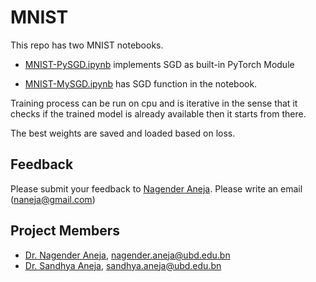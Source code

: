 # MNIST
This repo has two MNIST notebooks. 

* [MNIST-PySGD.ipynb](https://github.com/naneja/MNIST/blob/master/MNIST-PySGD.ipynb) implements SGD as built-in PyTorch Module

* [MNIST-MySGD.ipynb](https://github.com/naneja/MNIST/blob/master/MNIST-MySGD.ipynb) has SGD function in the notebook.

Training process can be run on cpu and is iterative in the sense that it checks if the trained model is already available then it starts from there. 

The best weights are saved and loaded based on loss.

## Feedback
Please submit your feedback to [Nagender Aneja](http://expert.ubd.edu.bn/nagender.aneja). Please write an email (naneja@gmail.com) 

## Project Members
*  [Dr. Nagender Aneja](http://expert.ubd.edu.bn/nagender.aneja), nagender.aneja@ubd.edu.bn
*  [Dr. Sandhya Aneja](http://expert.ubd.edu.bn/sandhya.aneja), sandhya.aneja@ubd.edu.bn

